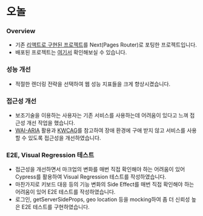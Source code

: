 # 오놀

### Overview

- 기존 [리액트로 구현된 프로젝트](https://github.com/Four-Ten-Day/front-end/tree/react)를 Next(Pages Router)로 포팅한 프로젝트입니다.
- 배포된 프로젝트는 [여기서](https://o-nol.vercel.app/) 확인해보실 수 있습니다.

### 성능 개선

- 적절한 렌더링 전략을 선택하여 웹 성능 지표들을 크게 향상시켰습니다.

### 접근성 개선

- 보조기술을 이용하는 사용자는 기존 서비스를 사용하는데 어려움이 있다고 느껴 접근성 개선 작업을 했습니다.
- [WAI-ARIA](https://caesar1030.tistory.com/23) 활용과 [KWCAG](https://caesar1030.tistory.com/27)를 참고하여 장애 환경에 구애 받지 않고 서비스를 사용할 수 있도록 접근성을 개선하였습니다.

### E2E, Visual Regression 테스트

- 접근성을 개선하면서 마크업의 변화를 매번 직접 확인해야 하는 어려움이 있어 Cypress를 활용하여 Visual Regression 테스트를 작성하였습니다.
- 마찬가지로 키보드 대응 등의 기능 변화의 Side Effect를 매번 직접 확인해야 하는 어려움이 있어 E2E 테스트를 작성하였습니다.
- 로그인, getServerSideProps, geo location 등을 mocking하여 좀 더 신뢰성 높은 E2E 테스트를 구현하였습니다.
